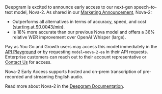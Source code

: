 Deepgram is excited to announce early access to our next-gen speech-to-text model, Nova-2. As shared in our [Marketing Announcement](https://deepgram.com/learn/nova-2-speech-to-text-api), Nova-2: 

- Outperforms all alternatives in terms of accuracy, speed, and cost ([starting at $0.0043/min](https://deepgram.com/pricing)).
- Is 18% more accurate than our previous Nova model and offers a 36% relative WER improvement over OpenAI Whisper (large).

Pay as You Go and Growth users may access this model immediately in the [API Playground](https://playground.deepgram.com/) or by requesting `model=nova-2-ea` in their API requests. Enterprise customers can reach out to their account representative or [Contact Us](https://deepgram.com/pricing) for access. 

Nova-2 Early Access supports hosted and on-prem transcription of pre-recorded and streaming English audio.

Read more about Nova-2 in the [Deepgram Documentation](https://developers.deepgram.com/documentation/features/model/).

